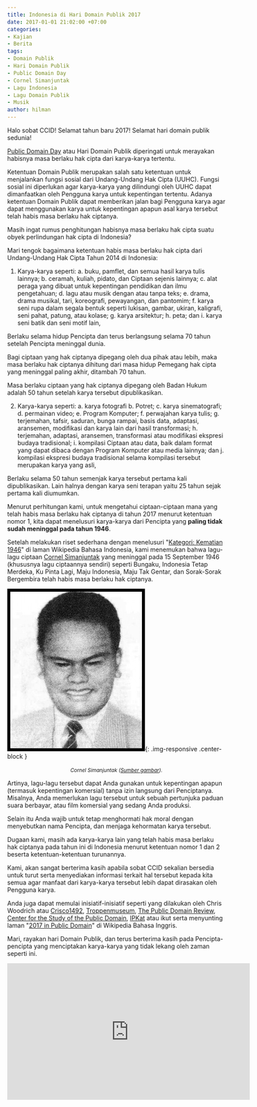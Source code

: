 ```yaml
---
title: Indonesia di Hari Domain Publik 2017
date: 2017-01-01 21:02:00 +07:00
categories:
- Kajian
- Berita
tags:
- Domain Publik
- Hari Domain Publik
- Public Domain Day
- Cornel Simanjuntak
- Lagu Indonesia
- Lagu Domain Publik
- Musik
author: hilman
---
```


Halo sobat CCID!
Selamat tahun baru 2017!
Selamat hari domain publik sedunia!

[Public Domain Day](https://www.google.com/url?sa=t&rct=j&q=&esrc=s&source=web&cd=2&cad=rja&uact=8&ved=0ahUKEwivxN-H7J7SAhXCs48KHZ8bBLMQFggjMAE&url=https%3A%2F%2Fen.wikipedia.org%2Fwiki%2FPublic_Domain_Day&usg=AFQjCNHENNu33yHbdXux0x5T3GWldgPesg&sig2=4Xo1BJ7OvYD5VauIVeRBuQ) atau Hari Domain Publik diperingati untuk merayakan habisnya masa berlaku hak cipta dari karya-karya tertentu.

Ketentuan Domain Publik merupakan salah satu ketentuan untuk menjalankan fungsi sosial dari Undang-Undang Hak Cipta (UUHC). Fungsi sosial ini diperlukan agar karya-karya yang dilindungi oleh UUHC dapat dimanfaatkan oleh Pengguna karya untuk kepentingan tertentu. Adanya ketentuan Domain Publik dapat memberikan jalan bagi Pengguna karya agar dapat menggunakan karya untuk kepentingan apapun asal karya tersebut telah habis masa berlaku hak ciptanya.

Masih ingat rumus penghitungan habisnya masa berlaku hak cipta suatu obyek perlindungan hak cipta di Indonesia?

Mari tengok bagaimana ketentuan habis masa berlaku hak cipta dari Undang-Undang Hak Cipta Tahun 2014 di Indonesia:

1. Karya-karya seperti:
a. buku, pamflet, dan semua hasil karya tulis lainnya;
b. ceramah, kuliah, pidato, dan Ciptaan sejenis lainnya;
c. alat peraga yang dibuat untuk kepentingan pendidikan dan ilmu pengetahuan;
d. lagu atau musik dengan atau tanpa teks;
e. drama, drama musikal, tari, koreografi, pewayangan, dan pantomim;
f. karya seni rupa dalam segala bentuk seperti lukisan, gambar, ukiran, kaligrafi, seni pahat, patung,
atau kolase;
g. karya arsitektur;
h. peta; dan
i. karya seni batik dan seni motif lain,

Berlaku selama hidup Pencipta dan terus berlangsung selama 70 tahun setelah Pencipta meninggal dunia.

Bagi ciptaan yang hak ciptanya dipegang oleh dua pihak atau lebih, maka masa berlaku hak ciptanya dihitung dari masa hidup Pemegang hak cipta yang meninggal paling akhir, ditambah 70 tahun.

Masa berlaku ciptaan yang hak ciptanya dipegang oleh Badan Hukum adalah 50 tahun setelah karya tersebut dipublikasikan.

2. Karya-karya seperti:
a. karya fotografi
b. Potret;
c. karya sinematografi;
d. permainan video;
e. Program Komputer;
f. perwajahan karya tulis;
g. terjemahan, tafsir, saduran, bunga rampai, basis data, adaptasi, aransemen, modifikasi dan karya
lain dari hasil transformasi;
h. terjemahan, adaptasi, aransemen, transformasi atau modifikasi ekspresi budaya tradisional;
i. kompilasi Ciptaan atau data, baik dalam format yang dapat dibaca dengan Program Komputer atau
media lainnya; dan
j. kompilasi ekspresi budaya tradisional selama kompilasi tersebut merupakan karya yang asli,

Berlaku selama 50 tahun semenjak karya tersebut pertama kali dipublikasikan. Lain halnya dengan karya seni terapan yaitu 25 tahun sejak pertama kali diumumkan.

Menurut perhitungan kami, untuk mengetahui ciptaan-ciptaan mana yang telah habis masa berlaku hak ciptanya di tahun 2017 menurut ketentuan nomor 1, kita dapat menelusuri karya-karya dari Pencipta yang **paling tidak sudah meninggal pada tahun 1946**.

Setelah melakukan riset sederhana dengan menelusuri "[Kategori: Kematian 1946](https://id.wikipedia.org/wiki/Kategori:Kematian_1946)" di laman Wikipedia Bahasa Indonesia, kami menemukan bahwa lagu-lagu ciptaan [Cornel Simanjuntak](https://id.wikipedia.org/wiki/Cornel_Simanjuntak) yang meninggal pada 15 September 1946 (khususnya lagu ciptaannya sendiri) seperti Bungaku, Indonesia Tetap Merdeka, Ku Pinta Lagi, Maju Indonesia, Maju Tak Gentar, dan Sorak-Sorak Bergembira telah habis masa berlaku hak ciptanya.

![Cornel_simanjuntak.jpg](/uploads/Cornel_simanjuntak.jpg){: .img-responsive .center-block }<center><small><i>Cornel Simanjuntak (<a href="https://id.wikipedia.org/w/index.php?title=Berkas:Cornel_simanjuntak.jpg&filetimestamp=20121219093539&">Sumber gambar</a>).</i></small></center>

Artinya, lagu-lagu tersebut dapat Anda gunakan untuk kepentingan apapun (termasuk kepentingan komersial) tanpa izin langsung dari Penciptanya. Misalnya, Anda memerlukan lagu tersebut untuk sebuah pertunjuka paduan suara berbayar, atau film komersial yang sedang Anda produksi.

Selain itu Anda wajib untuk tetap menghormati hak moral dengan menyebutkan nama Pencipta, dan menjaga kehormatan karya tersebut.

Dugaan kami, masih ada karya-karya lain yang telah habis masa berlaku hak ciptanya pada tahun ini di Indonesia menurut ketentuan nomor 1 dan 2 beserta ketentuan-ketentuan turunannya.

Kami, akan sangat berterima kasih apabila sobat CCID sekalian bersedia untuk turut serta menyediakan informasi terkait hal tersebut kepada kita semua agar manfaat dari karya-karya tersebut lebih dapat dirasakan oleh Pengguna karya.

Anda juga dapat memulai inisiatif-inisiatif seperti yang dilakukan oleh Chris Woodrich atau [Crisco1492](https://commons.wikimedia.org/wiki/User:Crisco_1492), [Troppenmuseum](https://commons.wikimedia.org/wiki/Commons:Tropenmuseum), [The Public Domain Review](http://publicdomainreview.org/collections/class-of-2017/?utm_content=buffera8a6e&utm_medium=social&utm_source=facebook.com&utm_campaign=buffer), [Center for the Study of the Public Domain](http://web.law.duke.edu/cspd/publicdomainday/2017/), [IPKat](http://ipkitten.blogspot.co.id/2017/01/happy-public-domain-day.html) atau ikut serta menyunting laman "[2017 in Public Domain](https://en.wikipedia.org/wiki/2017_in_public_domain#Entering_the_public_domain_in_countries_with_life_.2B_70_years)" di Wikipedia Bahasa Inggris.

Mari, rayakan hari Domain Publik, dan terus berterima kasih pada Pencipta-pencipta yang menciptakan karya-karya yang tidak lekang oleh zaman seperti ini.

<div class="embed-responsive embed-responsive-16by9"><iframe width="560" height="315" src="https://www.youtube.com/embed/QtNl-Hz0G-I" frameborder="0" allowfullscreen></iframe></div>
